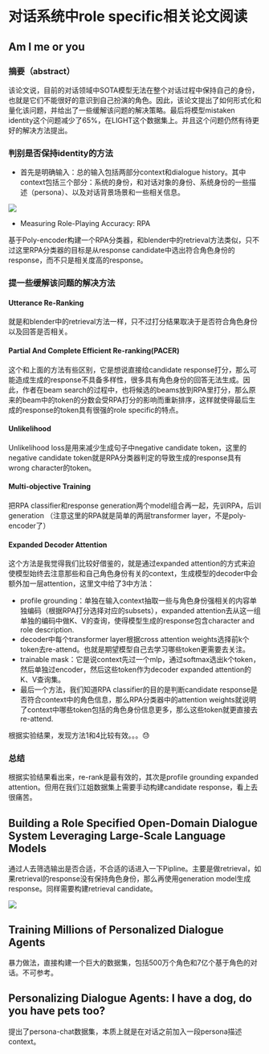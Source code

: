 # 对话系统中role specific相关论文阅读

## Am I me or you

### 摘要（abstract）

该论文说，目前的对话领域中SOTA模型无法在整个对话过程中保持自己的身份，也就是它们不能很好的意识到自己扮演的角色。因此，该论文提出了如何形式化和量化该问题，并给出了一些缓解该问题的解决策略。最后将模型mistaken identity这个问题减少了65%，在LIGHT这个数据集上。并且这个问题仍然有待更好的解决方法提出。

### 判别是否保持identity的方法

+ 首先是明确输入：总的输入包括两部分context和dialogue history。其中context包括三个部分：系统的身份，和对话对象的身份、系统身份的一些描述（persona）、以及对话背景场景和一些相关信息。

![](https://i.imgur.com/jkUacue.png)

+ Measuring Role-Playing Accuracy: RPA

基于Poly-encoder构建一个RPA分类器，和blender中的retrieval方法类似，只不过这里RPA分类器的目标是从response candidate中选出符合角色身份的response，而不只是相关度高的response。

### 提一些缓解该问题的解决方法

#### Utterance Re-Ranking


就是和blender中的retrieval方法一样，只不过打分结果取决于是否符合角色身份以及回答是否相关。

#### Partial And Complete Efficient Re-ranking(PACER)

这个和上面的方法有些区别，它是想说直接给candidate response打分，那么可能造成生成的response不具备多样性，很多具有角色身份的回答无法生成。因此，作者在beam search的过程中，也将候选的beams放到RPA里打分，那么原来的beam中的token的分数会受RPA打分的影响而重新排序，这样就使得最后生成的response的token具有很强的role specific的特点。

#### Unlikelihood

Unlikelihood loss是用来减少生成句子中negative candidate token，这里的negative candidate token就是RPA分类器判定的导致生成的response具有wrong character的token。

#### Multi-objective Training

把RPA classifier和response generation两个model组合再一起，先训RPA，后训generation （注意这里的RPA就是简单的两层transformer layer，不是poly-encoder了）

#### Expanded Decoder Attention

这个方法是我觉得我们比较好借鉴的，就是通过expanded attention的方式来迫使模型始终去注意那些和自己角色身份有关的context，生成模型的decoder中会额外加一层attention，这里文中给了3中方法：

+ profile grounding：单独在输入context抽取一些与角色身份强相关的内容单独编码（根据RPA打分选择对应的subsets），expanded attention去从这一组单独的编码中做K、V的查询，使得模型生成的response包含character and role description.
+ decoder中每个transformer layer根据cross attention weights选择前k个token去re-attend。也就是期望模型自己去学习哪些token更需要去关注。
+ trainable mask：它是说context先过一个mlp，通过softmax选出k个token，然后单独过encoder，然后这些token作为decoder expanded attention的K、V查询集。
+ 最后一个方法，我们知道RPA classifier的目的是判断candidate response是否符合context中的角色信息，那么RPA分类器中的attention weights就说明了context中哪些token包括的角色身份信息更多，那么这些token就更直接去re-attend.

根据实验结果，发现方法1和4比较有效。。。😓

### 总结

根据实验结果看出来，re-rank是最有效的，其次是profile grounding expanded attention。但用在我们江姐数据集上需要手动构建candidate response，看上去很痛苦。


## Building a Role Specified Open-Domain Dialogue System Leveraging Large-Scale Language Models

通过人去筛选输出是否合适，不合适的话进入一下Pipline。主要是做retrieval，如果retrieval的response没有保持角色身份，那么再使用generation model生成response。同样需要构建retrieval candidate。

![](https://i.imgur.com/Ca1kmVW.png)


## Training Millions of Personalized Dialogue Agents

暴力做法，直接构建一个巨大的数据集，包括500万个角色和7亿个基于角色的对话。不可参考。

## Personalizing Dialogue Agents: I have a dog, do you have pets too?

提出了persona-chat数据集，本质上就是在对话之前加入一段persona描述context。

